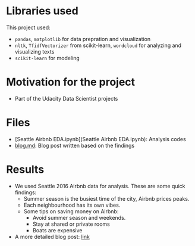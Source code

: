 
# Libraries used

This project used:
* `pandas`, `matplotlib` for data prepration and visualization
* `nltk`, `TfidfVectorizer` from scikit-learn, `wordcloud` for analyzing and visualizing texts
* `scikit-learn` for modeling
# Motivation for the project

* Part of the Udacity Data Scientist projects
# Files

* [Seattle Airbnb EDA.ipynb](Seattle Airbnb EDA.ipynb): Analysis codes
* [blog.md](blog.md): Blog post written based on the findings
# Results

* We used Seattle 2016 Airbnb data for analysis. These are some quick findings:
  * Summer season is the busiest time of the city, Airbnb prices peaks.
  * Each neighbourhood has its own vibes.
  * Some tips on saving money on Airbnb:
    * Avoid summer season and weekends.
    * Stay at shared or private rooms
    * Boats are expensive
* A more detailed blog post: [link](https://fuanqi.github.io/datascience/)